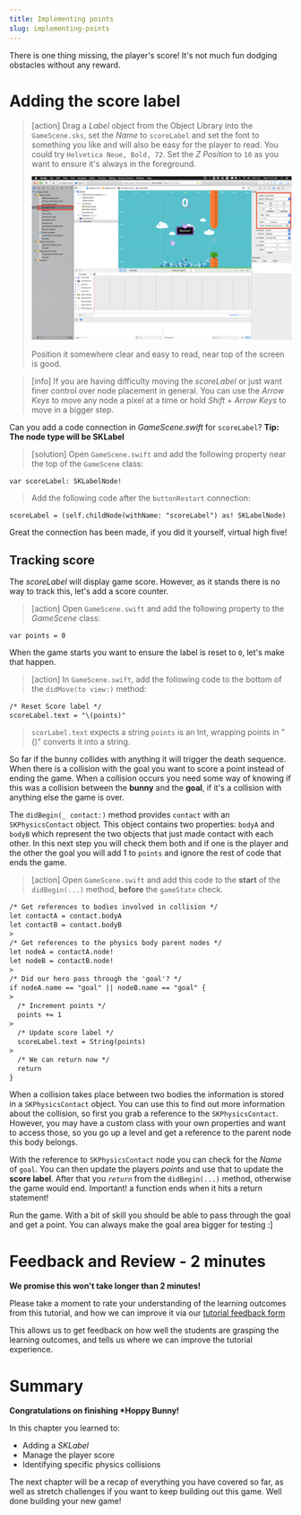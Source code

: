 ```yaml
---
title: Implementing points
slug: implementing-points
---
```


There is one thing missing, the player's score! It's not much fun dodging
obstacles without any reward.

# Adding the score label

> [action] Drag a _Label_ object from the Object Library into the
> `GameScene.sks`, set the _Name_ to `scoreLabel` and set the font to something
> you like and will also be easy for the player to read. You could try
> `Helvetica Neue, Bold, 72`. Set the _Z Position_ to `10` as you want to ensure
> it's always in the foreground.
>
> ![Add label](../Tutorial-Images/xcode_add_score_label.png)
>
> Position it somewhere clear and easy to read, near top of the screen is good.

<!-- -->

> [info] If you are having difficulty moving the _scoreLabel_ or just want finer
> control over node placement in general. You can use the _Arrow Keys_ to move
> any node a pixel at a time or hold _Shift + Arrow Keys_ to move in a bigger
> step.

Can you add a code connection in _GameScene.swift_ for `scoreLabel`? **Tip: The
node type will be SKLabel**

> [solution] Open `GameScene.swift` and add the following property near the top
> of the `GameScene` class:

```
var scoreLabel: SKLabelNode!
```

> Add the following code after the `buttonRestart` connection:

```
scoreLabel = (self.childNode(withName: "scoreLabel") as! SKLabelNode)
```

>

Great the connection has been made, if you did it yourself, virtual high five!

## Tracking score

The _scoreLabel_ will display game score. However, as it stands there is no way
to track this, let's add a score counter.

> [action] Open `GameScene.swift` and add the following property to the
> _GameScene_ class:

```
var points = 0
```

When the game starts you want to ensure the label is reset to `0`, let's make
that happen.

> [action] In `GameScene.swift`, add the following code to the bottom of the
> `didMove(to view:)` method:

```
/* Reset Score label */
scoreLabel.text = "\(points)"
```

> `scorLabel.text` expects a string `points` is an Int, wrapping points in "\()"
> converts it into a string.

So far if the bunny collides with anything it will trigger the death sequence.
When there is a collision with the goal you want to score a point instead of
ending the game. When a collision occurs you need some way of knowing if this
was a collision between the **bunny** and the **goal**, if it's a collision with
anything else the game is over.

The `didBegin(_ contact:)` method provides `contact` with an `SKPhysicsContact`
object. This object contains two properties: `bodyA` and `bodyB` which represent
the two objects that just made contact with each other. In this next step you
will check them both and if one is the player and the other the goal you will
add 1 to `points` and ignore the rest of code that ends the game.

> [action] Open `GameScene.swift` and add this code to the **start** of the
> `didBegin(...)` method, **before** the `gameState` check.

```
/* Get references to bodies involved in collision */
let contactA = contact.bodyA
let contactB = contact.bodyB
>
/* Get references to the physics body parent nodes */
let nodeA = contactA.node!
let nodeB = contactB.node!
>
/* Did our hero pass through the 'goal'? */
if nodeA.name == "goal" || nodeB.name == "goal" {
>
  /* Increment points */
  points += 1
>
  /* Update score label */
  scoreLabel.text = String(points)
>
  /* We can return now */
  return
}
```

When a collision takes place between two bodies the information is stored in a
`SKPhysicsContact` object. You can use this to find out more information about
the collision, so first you grab a reference to the `SKPhysicsContact`. However,
you may have a custom class with your own properties and want to access those,
so you go up a level and get a reference to the parent node this body belongs.

With the reference to `SKPhysicsContact` node you can check for the _Name_ of
`goal`. You can then update the players _points_ and use that to update the
**score label**. After that you _`return`_ from the `didBegin(...)` method,
otherwise the game would end. Important! a function ends when it hits a return
statement!

Run the game. With a bit of skill you should be able to pass through the goal
and get a point. You can always make the goal area bigger for testing :]

# Feedback and Review - 2 minutes

**We promise this won't take longer than 2 minutes!**

Please take a moment to rate your understanding of the learning outcomes from
this tutorial, and how we can improve it via our
[tutorial feedback form](https://forms.gle/foNx7mRZhL92uRPN7)

This allows us to get feedback on how well the students are grasping the
learning outcomes, and tells us where we can improve the tutorial experience.

# Summary

**Congratulations on finishing \*Hoppy Bunny!**

In this chapter you learned to:

- Adding a _SKLabel_
- Manage the player score
- Identifying specific physics collisions

The next chapter will be a recap of everything you have covered so far, as well
as stretch challenges if you want to keep building out this game. Well done
building your new game!
